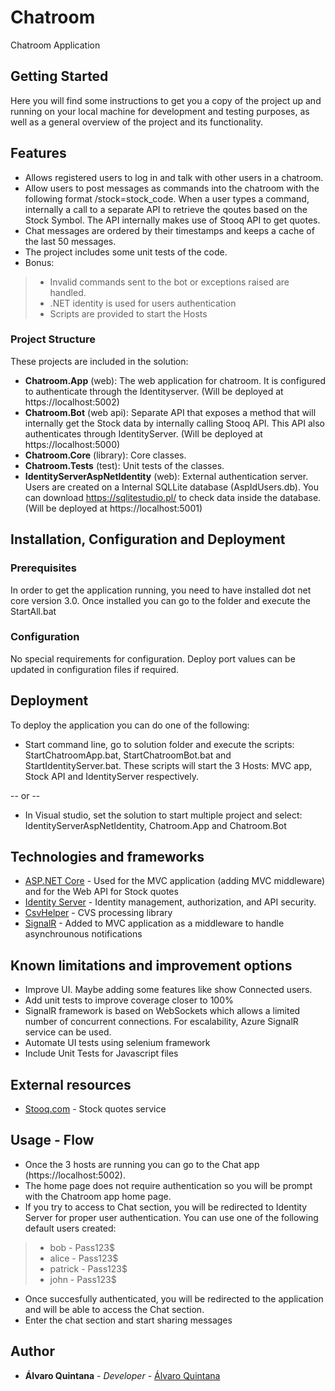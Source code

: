 # Chatroom
Chatroom Application

## Getting Started
Here you will find some instructions to get you a copy of the project up and running on your local machine for development and testing purposes, as well as a general overview of the project and its functionality.

## Features
* Allows registered users to log in and talk with other users in a chatroom.
* Allow users to post messages as commands into the chatroom with the following format /stock=stock_code. When a user types a command, internally a call to a separate API to retrieve the qoutes based on the Stock Symbol. The API internally makes use of Stooq API to get quotes. 
* Chat messages are ordered by their timestamps and keeps a cache of the last 50 messages.
* The project includes some unit tests of the code.
* Bonus:
>* Invalid commands sent to the bot or exceptions raised are handled.
>* .NET identity is used for users authentication
>* Scripts are provided to start the Hosts

### Project Structure

These projects are included in the solution:

* **Chatroom.App** (web): The web application for chatroom. It is configured to authenticate through the Identityserver. (Will be deployed at https://localhost:5002)
* **Chatroom.Bot** (web api): Separate API that exposes a method that will internally get the Stock data by internally calling Stooq API. This API also authenticates through IdentityServer. (Will be deployed at https://localhost:5000)
* **Chatroom.Core** (library): Core classes.
* **Chatroom.Tests** (test): Unit tests of the classes.
* **IdentityServerAspNetIdentity** (web): External authentication server. Users are created on a Internal SQLLite database (AspIdUsers.db). You can download https://sqlitestudio.pl/ to check data inside the database. (Will be deployed at https://localhost:5001)

## Installation, Configuration and Deployment

### Prerequisites

In order to get the application running, you need to have installed dot net core version 3.0. Once installed you can go to the folder and execute the StartAll.bat

### Configuration

No special requirements for configuration. Deploy port values can be updated in configuration files if required.

## Deployment

To deploy the application you can do one of the following:
* Start command line, go to solution folder and execute the scripts: StartChatroomApp.bat, StartChatroomBot.bat and StartIdentityServer.bat. These scripts will start the 3 Hosts: MVC app, Stock API and IdentityServer respectively.

-- or --

* In Visual studio, set the solution to start multiple project and select: IdentityServerAspNetIdentity, Chatroom.App and Chatroom.Bot

## Technologies and frameworks

* [ASP.NET Core](https://docs.microsoft.com/en-us/aspnet/core/?view=aspnetcore-3.1identity ) - Used for the MVC application (adding MVC middleware) and for the Web API for Stock quotes
* [Identity Server](https://identityserver.io/) - Identity management, authorization, and API security. 
* [CsvHelper](https://joshclose.github.io/CsvHelper/) - CVS processing library
* [SignalR](https://docs.microsoft.com/en-us/aspnet/core/signalr/introduction?view=aspnetcore-3.1) - Added to MVC application as a middleware to handle asynchrounous notifications

## Known limitations and improvement options

* Improve UI. Maybe adding some features like show Connected users.
* Add unit tests to improve coverage closer to 100%
* SignalR framework is based on WebSockets which allows a limited number of concurrent connections.  For escalability, Azure SignalR service can be used.
* Automate UI tests using selenium framework
* Include Unit Tests for Javascript files

## External resources

* [Stooq.com](https://stooq.com) - Stock quotes service

## Usage - Flow
* Once the 3 hosts are running you can go to the Chat app (https://localhost:5002). 
* The home page does not require authentication so you will be prompt with the Chatroom app home page.
* If you try to access to Chat section, you will be redirected to Identity Server for proper user authentication. You can use one of the following default users created:
>* bob - Pass123$
>* alice - Pass123$
>* patrick - Pass123$
>* john - Pass123$
* Once succesfully authenticated, you will be redirected to the application and will be able to access the Chat section.
* Enter the chat section and start sharing messages

## Author

* **Álvaro Quintana** - *Developer* - [Álvaro Quintana](https://github.com/aquintan)
